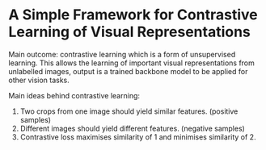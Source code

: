 # A Simple Framework for Contrastive Learning of Visual Representations

Main outcome: contrastive learning which is a form of unsupervised learning. This allows the learning of important visual representations from unlabelled images, output is a trained backbone model to be applied for other vision tasks.

Main ideas behind contrastive learning:
1.  Two crops from one image should yield similar features. (positive samples)
2.  Different images should yield different features. (negative samples)
3.  Contrastive loss maximises similarity of 1 and minimises similarity of 2.

